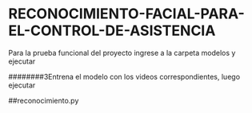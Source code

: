 # RECONOCIMIENTO-FACIAL-PARA-EL-CONTROL-DE-ASISTENCIA

Para la prueba funcional del proyecto ingrese
a la carpeta modelos y ejecutar 

########3Entrena el modelo con los videos correspondientes, luego ejecutar

##reconocimiento.py
